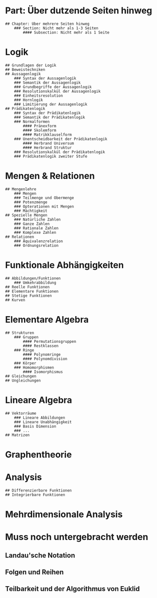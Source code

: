 # Part: Über dutzende Seiten hinweg
	## Chapter: Über mehrere Seiten hinweg
		### Section: Nicht mehr als 1-3 Seiten
			#### Subsection: Nicht mehr als 1 Seite

# Logik
	## Grundlagen der Logik
	## Beweistechniken
	## Aussagenlogik
		### Syntax der Aussagenlogik
		### Semantik der Aussagenlogik
		### Grundbegriffe der Aussagenlogik
		### Resolutionskalkül der Aussagenlogik
		### Einheitsresolution
		### Hornlogik
		### Limitierung der Aussagenlogik
	## Prädikatenlogik
		### Syntax der Prädikatenlogik
		### Semantik der Prädikatenlogik
		### Normalformen
			#### Pränexform
			#### Skolemform
			#### Matrikklauselform
		### Unentscheidbarkeit der Prädikatenlogik
			#### Herbrand Universum
			#### Herbrand Struktur
		### Resolutionskalkül der Prädikatenlogik
		### Prädikatenlogik zweiter Stufe


# Mengen & Relationen
	## Mengenlehre
		### Mengen
		### Teilmenge und Obermenge
		### Potenzmenge
		### Opterationen mit Mengen
		### Mächtigkeit
	## Spezielle Mengen
		### Natürliche Zahlen
		### Ganze Zahlen
		### Rationale Zahlen
		### Komplexe Zahlen
	## Relationen
		### Äquivalenzrelation
		### Ordnungsrelation

# Funktionale Abhängigkeiten
	## Abbildungen/Funktionen
		### Umkehrabbildung
	## Reelle Funktionen
	## Elementare Funktionen
	## Stetige Funktionen
	## Kurven

# Elementare Algebra
	## Strukturen
		### Gruppen
			#### Permutationsgruppen
			#### Restklassen
		### Ringe
			#### Polynomringe
			#### Polynomdivision
		### Körper
		### Homomorphismen
			#### Isomorphismus
	## Gleichungen
	## Ungleichungen

# Lineare Algebra
	## Vektorräume
		### Lineare Abbildungen
		### Lineare Unabhängigkeit
		### Basis Dimension
		### ...
	## Matrizen

# Graphentheorie

# Analysis
	## Differenzierbare Funktionen
	## Integrierbare Funktionen

# Mehrdimensionale Analysis








# Muss noch untergebracht werden
## Landau'sche Notation
## Folgen und Reihen
## Teilbarkeit und der Algorithmus von Euklid
